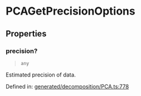 # PCAGetPrecisionOptions

## Properties

### precision?

> `any`

Estimated precision of data.

Defined in:  [generated/decomposition/PCA.ts:778](https://github.com/transitive-bullshit/scikit-learn-ts/blob/122b3c0/packages/sklearn/src/generated/decomposition/PCA.ts#L778)
